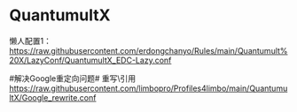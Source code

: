 # QuantumultX

懒人配置1：
https://raw.githubusercontent.com/erdongchanyo/Rules/main/Quantumult%20X/LazyConf/QuantumultX_EDC-Lazy.conf

#解决Google重定向问题#            重写\引用
https://raw.githubusercontent.com/limbopro/Profiles4limbo/main/QuantumultX/Google_rewrite.conf
